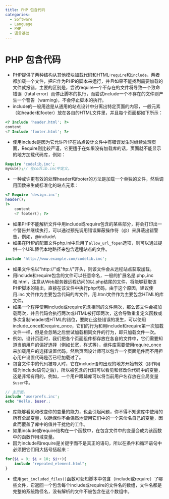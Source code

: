 ```yaml
---
title: PHP 包含代码
categories:
  - Software
  - Language
  - PHP
  - 语言基础
---
```

# PHP 包含代码

- PHP提供了两种结构从其他模块加载代码和HTML:`require`和`include`，两者都加载一个文件，把它作为PHP的脚本来运行，并且如果不能找到需要加载的文件就报错，主要的区别是，尝试require一个不存在的文件将导致一个致命错误（fatal error）而停止脚本的执行，而尝试include一个不存在的文件则产生一个警告（warning)，不会停止脚本的执行。
- include的一般用途是从通用的站点设计中分离出特定页面的内容，一般元素（如header和footer）放在各自的HTML文件里，并且每个页面都如下所示：

```php
<? Include 'header.html'; ?>
content
<? Include 'footer.html'; ?>
```

- 使用include是因为它允许PHP在站点设计文件中有错误发生时继续处理页面，Require则比较严谨，它更适于在如果没有加载库的话，页面就不能显示的地方加载代码库，例如：

```php
Require 'codelib.inc';
mysub();// 在codlib.inc中定义。
```

- 一种或许更有效的处理header和footer的方法是加载一个单独的文件，然后调用函数来生成标准化的站点元素：

```php
<? Require 'design.inc';
header();
?>
    content
    <? footer(); ?>
```

- 如果PHP不能解析文件中用include或require包含的某些部分，将会打印出一个警告并继续执行，可以通过预先调用错误屏蔽操作符（@）来屏蔽出错警告，例如，@include\
- 如果在PHP的配置文件php.ini中启用了`allow_url_fopen`选项，则可以通过提供一个URL替代本地路径来包含远程站点的文件。

```php
include 'http://www.example.com/codelib.inc';
```

- 如果文件名以"http://"或"ftp://"开头，则该文件会从远程站点获取加载。
- 用include和require包含的文件可以任意命名，一般的扩展名是.php,.inc和.html，注意从Web服务器远程访问的以.php结尾的文件，将能够获取该PHP脚本的输出，直接在该文件中执行php代码，由于这个原因，建议使用.inc 文件作为主要包含代码的库文件，用.html文件作为主要包含HTML的库文件。
- 如果一个程序使用include或require包含相同的文件两次，那么该文件会被加载两次，并且代码会执行两次或HTML被打印两次，这会导致重复定义函数或多次复制header或HTML的错位，要防止这些错误的发生，可以使用include_once和require_once，它们的行为和用include和require第一次加载文件一样，但是会忽略之后尝试加载相同文件的行为，即只加载文件一次。
- 例如，设计页面时，我们把各个页面组件都存放在各自的文件中，它们需要知道当前用户的偏好选择（例如长宽，样式等），组件库需要使用require_once来加载用户的选择设置代码，然后页面设计师可以包含一个页面组件而不用担心用户设置代码是否已经加载过了。
- 包含文件中的代码被导入时，它在include语句出现的地方开始有效（即作用域为include语句之后），所以被包含的代码可以看见和修改你代码中的变量，这是非常有用的，例如，一个用户跟踪库可以将当前用户名存放在全局变量`$user`中。

```php
// 主页面。
include 'userprefs.inc';
echo "Hello, $user.;

```

- 库能够看见和改变你的变量的能力，也会引起问题，你不得不知道库中使用的所有全局变量，以确保你不会偶然地使用它们中的一个来命名自己的变量，因此而覆盖了库中的值并干扰他的工作。
- 如果include或require结构在一个函数中，在包含文件中的变量会成为该函数中的函数作用域变量。
- 因为include和require是关键字而不是真正的语句，所以在条件和循环语句中必须把它们用大括号括起来：

```php
for($i = 0; $i < 10; $i++){
    include "repeated_element.html";
}
```

- 使用`get_included_files()`函数可获知脚本中包含（include或require）了哪些文件，它返回一个包含每个include或require的文件名的数组，文件名都是完整的系统路径名，没有解析的文件不被包含在这个数组中。